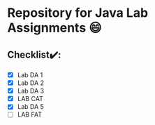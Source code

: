 # Repository for Java Lab Assignments :smile:
## Checklist✔️:
- [x] Lab DA 1
- [x] Lab DA 2
- [x] Lab DA 3
- [x] LAB CAT
- [x] Lab DA 5
- [ ] LAB FAT
